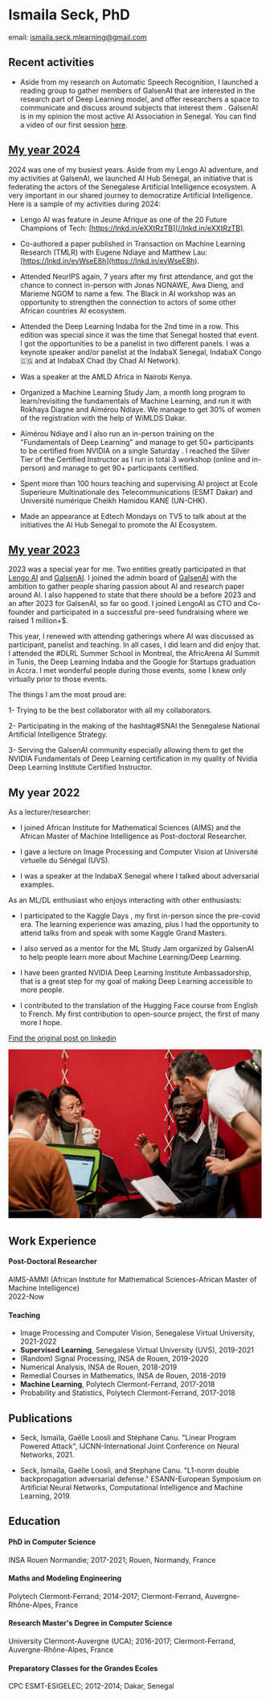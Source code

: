 # Ismaila Seck, PhD 
email: ismaila.seck.mlearning@gmail.com

## Recent activities
- Aside from my research on Automatic Speech Recognition, I launched a reading group to gather members of GalsenAI that are interested in the research part of Deep Learning model, and offer researchers a space to communicate and discuss around subjects that interest them . GalsenAI is in my opinion the most active AI Association in Senegal. You can find a video of our first session  [here](https://youtu.be/-VOG2esUc6I).


## [My year 2024](https://www.linkedin.com/posts/ismailaseck_2024-was-one-of-my-busiest-years-aside-from-activity-7285210227879084034-aZVz?utm_source=social_share_send&utm_medium=member_desktop_web&rcm=ACoAABcDnBkBR4CAwhmoLM76GyiNwsNK5-8Frvg)
2024 was one of my busiest years. Aside from my Lengo AI adventure, and my activities at GalsenAI, we launched AI Hub Senegal, an initiative that is federating the actors of the Senegalese Artificial Intelligence ecosystem. A very important in our shared journey to democratize Artificial Intelligence. Here is a sample of my activities during 2024: 

- Lengo AI was feature in Jeune Afrique as one of the 20 Future Champions of Tech: [https://lnkd.in/eXXtRzTB](//lnkd.in/eXXtRzTB). 

- Co-authored a paper published in Transaction on Machine Learning Research (TMLR) with Eugene Ndiaye and Matthew Lau: [https://lnkd.in/eyWseE8h](https://lnkd.in/eyWseE8h).

- Attended NeurIPS again, 7 years after my first attendance, and got the chance to connect in-person with Jonas NGNAWE, Awa Dieng, and Marieme NGOM to name a few. The Black in AI workshop was an opportunity to strengthen the connection to actors of some other African countries AI ecosystem.

- Attended the Deep Learning Indaba for the 2nd time in a row. This edition was special since it was the time that Senegal hosted that event. I got the opportunities to be a panelist in two different panels. I was a keynote speaker and/or panelist at the IndabaX Senegal, IndabaX Congo 🇨🇬 and at IndabaX Chad (by Chad AI Network). 

- Was a speaker at the AMLD Africa in Nairobi Kenya.

- Organized a Machine Learning Study Jam, a month long program to learn/revisiting the fundamentals of Machine Learning, and run it with Rokhaya Diagne and Aïmérou Ndiaye. We manage to get 30% of women of the registration with the help of WiMLDS Dakar. 

- Aïmérou Ndiaye and I also run an in-person training on the "Fundamentals of Deep Learning" and manage to get 50+ participants to be certified from NVIDIA on a single Saturday . I reached the Silver Tier of the Certified Instructor as I run in total 3 workshop (online and in-person) and manage to get 90+ participants certified. 

- Spent more than 100 hours teaching and supervising AI project at Ecole Superieure Multinationale des Telecommunications (ESMT Dakar) and Université numérique Cheikh Hamidou KANE (UN-CHK). 

- Made an appearance at Edtech Mondays on TV5 to talk about at the initiatives the AI Hub Senegal to promote the AI Ecosystem.


## [My year 2023](https://www.linkedin.com/posts/ismailaseck_galsenai-lengoai-dlrl-activity-7153372750835830784-CxmL?utm_source=social_share_send&utm_medium=member_desktop_web&rcm=ACoAABcDnBkBR4CAwhmoLM76GyiNwsNK5-8Frvg)
2023 was a special year for me. Two entities greatly participated in that [Lengo AI](https://www.linkedin.com/company/lengoai/posts/?feedView=all) and [GalsenAI](https://www.linkedin.com/company/galsen-ai/?viewAsMember=true). 
I joined the admin board of [GalsenAI](https://www.linkedin.com/company/galsen-ai/?viewAsMember=true) with the ambition to gather people sharing passion about AI and research paper around AI. I also happened to state that there should be a before 2023 and an after 2023 for GalsenAI, so far so good. 
I joined LengoAI as CTO and Co-founder and participated in a successful pre-seed fundraising where we raised 1 million+$.

This year, I renewed with attending gatherings where AI was discussed as participant, panelist and teaching. In all cases, I did learn and did enjoy that. I attended the #DLRL Summer School in Montreal, the AfricArena AI Summit in Tunis, the Deep Learning Indaba and the Google for Startups graduation in Accra. I met wonderful people during those events, some I knew only virtually prior to those events. 

The things I am the most proud are:


1- Trying to be the best collaborator with all my collaborators. 


2- Participating in the making of the hashtag#SNAI the Senegalese National Artificial Intelligence Strategy.


3- Serving the GalsenAI community especially allowing them to get the NVIDIA Fundamentals of Deep Learning certification in my quality of Nvidia Deep Learning Institute Certified Instructor. 

## My year 2022
As a lecturer/researcher: 
- I joined African Institute for Mathematical Sciences (AIMS) and the African Master of Machine Intelligence as Post-doctoral Researcher. 

- I gave a lecture on Image Processing and Computer Vision at Université virtuelle du Sénégal (UVS). 

- I was a speaker at the IndabaX Senegal where I talked about adversarial examples. 

As an ML/DL enthusiast who enjoys interacting with other enthusiasts: 
- I participated to the Kaggle Days , my first in-person since the pre-covid era. The learning experience was amazing, plus I had the opportunity to attend talks from and speak with some Kaggle Grand Masters. 

- I also served as a mentor for the ML Study Jam organized by GalsenAI to help people learn more about Machine Learning/Deep Learning. 

- I have been granted NVIDIA Deep Learning Institute Ambassadorship, that is a great step for my goal of making Deep Learning accessible to more people. 

- I contributed to the translation of the Hugging Face course from English to French. My first contribution to open-source project, the first of many more I hope. 

[Find the original post on linkedin](https://www.linkedin.com/posts/ismailaseck_research-machinelearning-deeplearning-activity-7019578031014846464-Aipn?utm_source=share&utm_medium=member_desktop)

![Kaggle_days!](I_want_the_gift_card_team_and_our_mentor.jpeg "Kaggle days")



## Work Experience

#### Post-Doctoral Researcher 
AIMS-AMMI (African Institute for Mathematical Sciences-African Master of Machine Intelligence)   
2022-Now

#### Teaching
- Image Processing and Computer Vision, Senegalese Virtual University, 2021-2022
- **Supervised Learning**, Senegalese Virtual University (UVS), 2019-2021
- (Random) Signal Processing, INSA de Rouen, 2019-2020
- Numerical Analysis, INSA de Rouen, 2018-2019
- Remedial Courses in Mathematics, INSA de Rouen, 2018-2019
- **Machine Learning**, Polytech Clermont-Ferrand, 2017-2018
- Probability and Statistics, Polytech Clermont-Ferrand, 2017-2018

## Publications
- Seck, Ismaïla, Gaëlle Loosli and Stéphane Canu. 
"Linear Program Powered Attack",
IJCNN-International Joint Conference on Neural Networks, 2021.

- Seck, Ismaïla, Gaëlle Loosli, and Stephane Canu.
"L1-norm double backpropagation adversarial defense."
ESANN-European Symposium on Artificial Neural Networks,
Computational Intelligence and Machine Learning, 2019.






## Education

#### PhD in Computer Science 
 INSA Rouen Normandie;
 2017-2021;
 Rouen, Normandy, France
 
#### Maths and Modeling Engineering
 Polytech Clermont-Ferrand; 
 2014-2017;
 Clermont-Ferrand, Auvergne-Rhône-Alpes, France
 
#### Research Master's Degree in Computer Science
 University Clermont-Auvergne (UCA);
 2016-2017;
 Clermont-Ferrand, Auvergne-Rhône-Alpes, France
 
#### Preparatory Classes for the Grandes Ecoles
CPC ESMT-ESIGELEC;
2012-2014;
Dakar, Senegal



